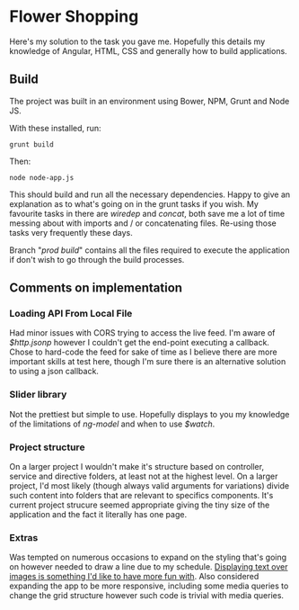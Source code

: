 # Flower Shopping

Here's my solution to the task you gave me. Hopefully this details my knowledge of Angular, HTML, CSS and generally how to build applications.

## Build

The project was built in an environment using Bower, NPM, Grunt and Node JS.

With these installed, run:

```
grunt build
```
Then: 

```
node node-app.js
```
This should build and run all the necessary dependencies. Happy to give an explanation as to what's going on in the grunt tasks if you wish. My favourite tasks in there are *wiredep* and *concat*, both save me a lot of time messing about with imports and / or concatenating files. Re-using those tasks very frequently these days.

Branch "*prod build*" contains all the files required to execute the application if don't wish to go through the build processes.

## Comments on implementation

### Loading API From Local File
Had minor issues with CORS trying to access the live feed. I'm aware of *$http.jsonp* however I couldn't get the end-point executing a callback. Chose to hard-code the feed for sake of time as I believe there are more important skills at test here, though I'm sure there is an alternative solution to using a json callback.

### Slider library
Not the prettiest but simple to use. Hopefully displays to you my knowledge of the limitations of *ng-model* and when to use *$watch*. 

### Project structure
On a larger project I wouldn't make it's structure based on controller, service and directive folders, at least not at the highest level. On a larger project, I'd most likely (though always valid arguments for variations) divide such content into folders that are relevant to specifics components. It's current project strucure seemed appropriate giving the tiny size of the application and the fact it literally has one page.

### Extras
Was tempted on numerous occasions to expand on the styling that's going on however needed to draw a line due to my schedule. [Displaying text over images is something I'd like to have more fun with](https://medium.com/@erikdkennedy/7-rules-for-creating-gorgeous-ui-part-2-430de537ba96). Also considered expanding the app to be more responsive, including some media queries to change the grid structure however such code is trivial with media queries.